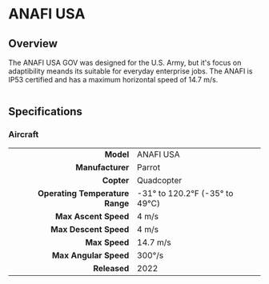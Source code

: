 # ANAFI USA

## Overview

The ANAFI USA GOV was designed for the U.S. Army, but it's focus on adaptibility meands its suitable for everyday enterprise jobs.  The ANAFI is IP53 certified and has a maximum horizontal speed of 14.7 m/s.

<figure><img src="../../../.gitbook/assets/image (105).png" alt=""><figcaption></figcaption></figure>

## Specifications

### Aircraft

|                                 |                              |
| ------------------------------: | ---------------------------- |
|                       **Model** | ANAFI USA                    |
|                **Manufacturer** | Parrot                       |
|                      **Copter** | Quadcopter                   |
| **Operating Temperature Range** | -31° to 120.2℉ (-35° to 49℃) |
|            **Max Ascent Speed** | 4 m/s                        |
|           **Max Descent Speed** | 4 m/s                        |
|                   **Max Speed** | 14.7 m/s                     |
|           **Max Angular Speed** | 300°/s                       |
|                    **Released** | 2022                         |
